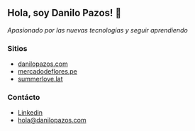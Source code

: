 ## Hola, soy Danilo Pazos! 👋

_Apasionado por las nuevas tecnologías y seguir aprendiendo_


### Sitios
- [danilopazos.com](https://danilopazos.com)
- [mercadodeflores.pe](https://mercadodeflores.pe)
- [summerlove.lat](https://summerlove.lat)

### Contácto
- [Linkedin](https://www.linkedin.com/in/danilopazos/)
- hola@danilopazos.com
